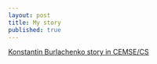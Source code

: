 ```yaml
---
layout: post
title: My story
published: true
---
```


[Konstantin Burlachenko story in CEMSE/CS](https://cemse.kaust.edu.sa/news/meet-kaust-student-konstantin-burlachenko)



